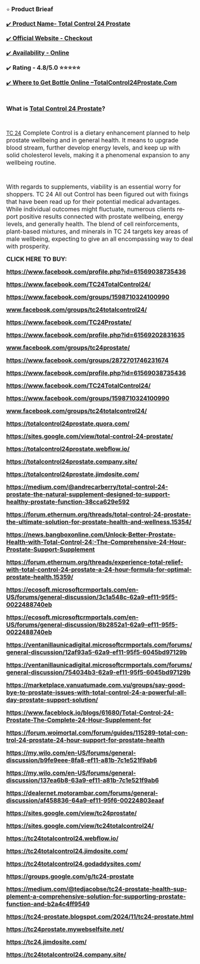 <p lang="en-US">⭐ <span style="font-size: medium;"><strong>Product Brieaf</strong></span></p>
<p><a href="https://healthnewsmart24x7.com/tc24-total-control-24-buy/">✔️ <span style="font-size: medium;"><span lang="en-US"><strong>Product Name</strong></span></span><span style="font-size: medium;"><span lang="en-US"><strong>- </strong></span></span><span style="font-size: medium;"><span lang="en-US"><strong>Total Control 24 Prostate</strong></span></span></a></p>
<p><a href="https://healthnewsmart24x7.com/tc24-total-control-24-buy/">✔️ <span style="font-size: medium;"><span lang="en-US"><strong>Official Website - Checkout⁠⁠</strong></span></span></a></p>
<p><a href="https://healthnewsmart24x7.com/tc24-total-control-24-buy/">✔️ <span style="font-size: medium;"><span lang="en-US"><strong>Availability - Online⁠⁠</strong></span></span></a></p>
<p lang="en-US">✔️ <span style="font-size: medium;"><strong>Rating - 4.8/5.0 ⭐⭐⭐⭐⭐</strong></span></p>
<p><a href="https://healthnewsmart24x7.com/tc24-total-control-24-buy/">✔️ <span style="font-size: medium;"><span lang="en-US"><strong>Where to Get Bottle Online &ndash;</strong></span></span><span style="font-size: medium;"><span lang="en-US"><strong>TotalControl24Prostate.</strong></span></span><span style="font-size: medium;"><span lang="en-US"><strong>Com</strong></span></span></a></p>
<p>&nbsp;</p>
<p><span style="font-size: medium;"><span lang="en-US"><strong>What is </strong></span></span><a href="https://healthnewsmart24x7.com/tc24-total-control-24-buy/"><span style="font-size: medium;"><span lang="en-US"><strong>Total Control 24 Prostate</strong></span></span></a><span style="font-size: medium;"><span lang="en-US"><strong>?</strong></span></span></p>
<p>&nbsp;</p>
<p><a href="https://healthnewsmart24x7.com/tc24-total-control-24-buy/">TC 24</a><span style="font-size: medium;"><span lang="en-US"> Complete Control is a dietary enhancement planned to help prostate wellbeing and in general health. It means to upgrade blood stream, further develop energy levels, and keep up with solid cholesterol levels, making it a phenomenal expansion to any wellbeing routine. </span></span></p>
<p>&nbsp;</p>
<p><span style="font-size: medium;"><span lang="en-US">With regards to supplements, viability is an essential worry for shoppers. TC 24 All out Control has been figured out with fixings that have been read up for their potential medical advantages. While individual outcomes might fluctuate, numerous clients report positive results connected with prostate wellbeing, energy levels, and generally health. The blend of cell reinforcements, plant-based mixtures, and minerals in TC 24 targets key areas of male wellbeing, expecting to give an all encompassing way to deal with prosperity.</span></span></p>
<p lang="en-US"><span style="font-size: medium;"><strong>CLICK HERE TO BUY:</strong></span></p>
<p><strong><a href="https://www.facebook.com/profile.php?id=61569038735436"><span style="font-size: medium;"><span lang="en-US">https://www.facebook.com/profile.php?id=61569038735436</span></span></a></strong></p>
<p><strong><a href="https://www.facebook.com/TC24TotalControl24/"><span style="font-size: medium;"><span lang="en-US">https://www.facebook.com/TC24TotalControl24/</span></span></a></strong></p>
<p><strong><a href="https://www.facebook.com/groups/1598710324100990"><span style="font-size: medium;"><span lang="en-US">https://www.facebook.com/groups/1598710324100990</span></span></a></strong></p>
<p><strong><a href="http://www.facebook.com/groups/tc24totalcontrol24/"><span style="font-size: medium;"><span lang="en-US">www.facebook.com/groups/tc24totalcontrol24/</span></span></a></strong></p>
<p><strong><a href="https://www.facebook.com/TC24Prostate/"><span style="font-size: medium;"><span lang="en-US">https://www.facebook.com/TC24Prostate/</span></span></a></strong></p>
<p><strong><a href="https://www.facebook.com/profile.php?id=61569202831635"><span style="font-size: medium;"><span lang="en-US">https://www.facebook.com/profile.php?id=61569202831635</span></span></a></strong></p>
<p><strong><a href="http://www.facebook.com/groups/tc24prostate/"><span style="font-size: medium;"><span lang="en-US">www.facebook.com/groups/tc24prostate/</span></span></a></strong></p>
<p><a href="https://www.facebook.com/groups/2872701746231674"><span style="font-size: medium;"><span lang="en-US"><strong>https://www.facebook.com/groups/2872701746231674</strong></span></span></a></p>
<p><strong><a href="https://www.facebook.com/profile.php?id=61569038735436"><span style="font-size: medium;"><span lang="en-US">https://www.facebook.com/profile.php?id=61569038735436</span></span></a></strong></p>
<p><strong><a href="https://www.facebook.com/TC24TotalControl24/"><span style="font-size: medium;"><span lang="en-US">https://www.facebook.com/TC24TotalControl24/</span></span></a></strong></p>
<p><strong><a href="https://www.facebook.com/groups/1598710324100990"><span style="font-size: medium;"><span lang="en-US">https://www.facebook.com/groups/1598710324100990</span></span></a></strong></p>
<p><strong><a href="http://www.facebook.com/groups/tc24totalcontrol24/"><span style="font-size: medium;"><span lang="en-US">www.facebook.com/groups/tc24totalcontrol24/</span></span></a></strong></p>
<p><strong><a href="https://totalcontrol24prostate.quora.com/"><span style="font-size: medium;"><span lang="en-US">https://totalcontrol24prostate.quora.com/</span></span></a></strong></p>
<p><strong><a href="https://sites.google.com/view/total-control-24-prostate/"><span style="font-size: medium;"><span lang="en-US">https://sites.google.com/view/total-control-24-prostate/</span></span></a></strong></p>
<p><strong><a href="https://totalcontrol24prostate.webflow.io/"><span style="font-size: medium;"><span lang="en-US">https://totalcontrol24prostate.webflow.io/</span></span></a></strong></p>
<p><strong><a href="https://totalcontrol24prostate.company.site/"><span style="font-size: medium;"><span lang="en-US">https://totalcontrol24prostate.company.site/</span></span></a></strong></p>
<p><strong><a href="https://totalcontrol24prostate.jimdosite.com/"><span style="font-size: medium;"><span lang="en-US">https://totalcontrol24prostate.jimdosite.com/</span></span></a></strong></p>
<p><strong><a href="https://medium.com/@andrecarberry/total-control-24-prostate-the-natural-supplement-designed-to-support-healthy-prostate-function-38cca629e592"><span style="font-size: medium;"><span lang="en-US">https://medium.com/@andrecarberry/total-control-24-prostate-the-natural-supplement-designed-to-support-healthy-prostate-function-38cca629e592</span></span></a></strong></p>
<p><strong><a href="https://forum.ethernum.org/threads/total-control-24-prostate-the-ultimate-solution-for-prostate-health-and-wellness.15354/"><span style="font-size: medium;"><span lang="en-US">https://forum.ethernum.org/threads/total-control-24-prostate-the-ultimate-solution-for-prostate-health-and-wellness.15354/</span></span></a></strong></p>
<p><strong><a href="https://news.bangboxonline.com/Unlock-Better-Prostate-Health-with-Total-Control-24:-The-Comprehensive-24-Hour-Prostate-Support-Supplement"><span style="font-size: medium;"><span lang="en-US">https://news.bangboxonline.com/Unlock-Better-Prostate-Health-with-Total-Control-24:-The-Comprehensive-24-Hour-Prostate-Support-Supplement</span></span></a></strong></p>
<p><strong><a href="https://forum.ethernum.org/threads/experience-total-relief-with-total-control-24-prostate-a-24-hour-formula-for-optimal-prostate-health.15359/"><span style="font-size: medium;"><span lang="en-US">https://forum.ethernum.org/threads/experience-total-relief-with-total-control-24-prostate-a-24-hour-formula-for-optimal-prostate-health.15359/</span></span></a></strong></p>
<p><strong><a href="https://ecosoft.microsoftcrmportals.com/en-US/forums/general-discussion/3c1a548c-62a9-ef11-95f5-0022488740eb"><span style="font-size: medium;"><span lang="en-US">https://ecosoft.microsoftcrmportals.com/en-US/forums/general-discussion/3c1a548c-62a9-ef11-95f5-0022488740eb</span></span></a></strong></p>
<p><strong><a href="https://ecosoft.microsoftcrmportals.com/en-US/forums/general-discussion/8b2852a1-62a9-ef11-95f5-0022488740eb"><span style="font-size: medium;"><span lang="en-US">https://ecosoft.microsoftcrmportals.com/en-US/forums/general-discussion/8b2852a1-62a9-ef11-95f5-0022488740eb</span></span></a></strong></p>
<p><strong><a href="https://ventanillaunicadigital.microsoftcrmportals.com/forums/general-discussion/12af93a5-62a9-ef11-95f5-6045bd97129b"><span style="font-size: medium;"><span lang="en-US">https://ventanillaunicadigital.microsoftcrmportals.com/forums/general-discussion/12af93a5-62a9-ef11-95f5-6045bd97129b</span></span></a></strong></p>
<p><strong><a href="https://ventanillaunicadigital.microsoftcrmportals.com/forums/general-discussion/754034b3-62a9-ef11-95f5-6045bd97129b"><span style="font-size: medium;"><span lang="en-US">https://ventanillaunicadigital.microsoftcrmportals.com/forums/general-discussion/754034b3-62a9-ef11-95f5-6045bd97129b</span></span></a></strong></p>
<p><strong><a href="https://marketplace.vanuatumade.com.vu/groups/say-goodbye-to-prostate-issues-with-total-control-24-a-powerful-all-day-prostate-support-solution/"><span style="font-size: medium;"><span lang="en-US">https://marketplace.vanuatumade.com.vu/groups/say-goodbye-to-prostate-issues-with-total-control-24-a-powerful-all-day-prostate-support-solution/</span></span></a></strong></p>
<p><strong><a href="https://www.faceblock.io/blogs/61680/Total-Control-24-Prostate-The-Complete-24-Hour-Supplement-for"><span style="font-size: medium;"><span lang="en-US">https://www.faceblock.io/blogs/61680/Total-Control-24-Prostate-The-Complete-24-Hour-Supplement-for</span></span></a></strong></p>
<p><strong><a href="https://forum.woimortal.com/forum/guides/115289-total-control-24-prostate-24-hour-support-for-prostate-health"><span style="font-size: medium;"><span lang="en-US">https://forum.woimortal.com/forum/guides/115289-total-control-24-prostate-24-hour-support-for-prostate-health</span></span></a></strong></p>
<p><strong><a href="https://my.wilo.com/en-US/forums/general-discussion/b9fe9eee-8fa8-ef11-a81b-7c1e521f9ab6"><span style="font-size: medium;"><span lang="en-US">https://my.wilo.com/en-US/forums/general-discussion/b9fe9eee-8fa8-ef11-a81b-7c1e521f9ab6</span></span></a></strong></p>
<p><strong><a href="https://my.wilo.com/en-US/forums/general-discussion/137ea6b8-63a9-ef11-a81b-7c1e521f9ab6"><span style="font-size: medium;"><span lang="en-US">https://my.wilo.com/en-US/forums/general-discussion/137ea6b8-63a9-ef11-a81b-7c1e521f9ab6</span></span></a></strong></p>
<p><strong><a href="https://dealernet.motorambar.com/forums/general-discussion/af458836-64a9-ef11-95f6-00224803eaaf"><span style="font-size: medium;"><span lang="en-US">https://dealernet.motorambar.com/forums/general-discussion/af458836-64a9-ef11-95f6-00224803eaaf</span></span></a></strong></p>
<p><strong><a href="https://sites.google.com/view/tc24prostate/"><span style="font-size: medium;"><span lang="en-US">https://sites.google.com/view/tc24prostate/</span></span></a></strong></p>
<p><strong><a href="https://sites.google.com/view/tc24totalcontrol24/"><span style="font-size: medium;"><span lang="en-US">https://sites.google.com/view/tc24totalcontrol24/</span></span></a></strong></p>
<p><strong><a href="https://tc24totalcontrol24.webflow.io/"><span style="font-size: medium;"><span lang="en-US">https://tc24totalcontrol24.webflow.io/</span></span></a></strong></p>
<p><strong><a href="https://tc24totalcontrol24.jimdosite.com/"><span style="font-size: medium;"><span lang="en-US">https://tc24totalcontrol24.jimdosite.com/</span></span></a></strong></p>
<p><strong><a href="https://tc24totalcontrol24.godaddysites.com/"><span style="font-size: medium;"><span lang="en-US">https://tc24totalcontrol24.godaddysites.com/</span></span></a></strong></p>
<p><strong><a href="https://groups.google.com/g/tc24-prostate"><span style="font-size: medium;"><span lang="en-US">https://groups.google.com/g/tc24-prostate</span></span></a></strong></p>
<p><strong><a href="https://medium.com/@tedjacobse/tc24-prostate-health-supplement-a-comprehensive-solution-for-supporting-prostate-function-and-b2a4c4ff9549"><span style="font-size: medium;"><span lang="en-US">https://medium.com/@tedjacobse/tc24-prostate-health-supplement-a-comprehensive-solution-for-supporting-prostate-function-and-b2a4c4ff9549</span></span></a></strong></p>
<p><strong><a href="https://tc24-prostate.blogspot.com/2024/11/tc24-prostate.html"><span style="font-size: medium;"><span lang="en-US">https://tc24-prostate.blogspot.com/2024/11/tc24-prostate.html</span></span></a></strong></p>
<p><strong><a href="https://tc24prostate.mywebselfsite.net/"><span style="font-size: medium;"><span lang="en-US">https://tc24prostate.mywebselfsite.net/</span></span></a></strong></p>
<p><strong><a href="https://tc24.jimdosite.com/"><span style="font-size: medium;"><span lang="en-US">https://tc24.jimdosite.com/</span></span></a></strong></p>
<p><strong><a href="https://tc24totalcontrol24.company.site/"><span style="font-size: medium;"><span lang="en-US">https://tc24totalcontrol24.company.site/</span></span></a></strong></p>
<p lang="en-US">&nbsp;</p>
